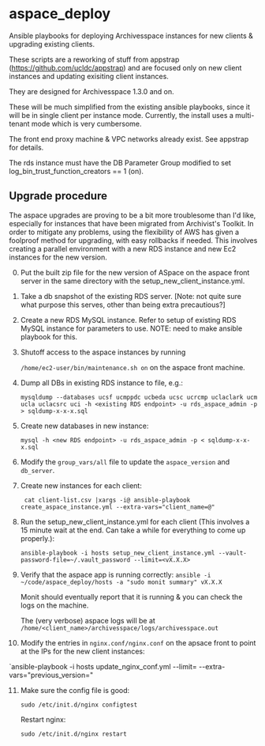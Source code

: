 # aspace_deploy
Ansible playbooks for deploying Archivesspace instances for new clients &amp; upgrading existing clients.

These scripts are a reworking of stuff from appstrap (https://github.com/ucldc/appstrap) and are focused only on new client instances and updating exisiting client instances.

They are designed for Archivesspace 1.3.0 and on.

These will be much simplified from the existing ansible playbooks, since it will be in single client per instance mode. Currently, the install uses a multi-tenant mode which is very cumbersome.

The front end proxy machine & VPC networks already exist. See appstrap for details.

The rds instance must have the DB Parameter Group modified to set log_bin_trust_function_creators == 1 (on).

## Upgrade procedure

The aspace upgrades are proving to be a bit more troublesome than I'd like,
especially for instances that have been migrated from Archivist's Toolkit. In
order to mitigate any problems, using the flexibility of AWS has given a
foolproof method for upgrading, with easy rollbacks if needed.
This involves creating a parallel environment with a new RDS instance and new
Ec2 instances for the new version.

0. Put the built zip file for the new version of ASpace on the aspace front server in the
   same directory with the setup_new_client_instance.yml.
   
1. Take a db snapshot of the existing RDS server. [Note: not quite sure what purpose this serves, other than being extra precautious?]

2. Create a new RDS MySQL instance. Refer to setup of existing RDS MySQL instance for parameters to use. NOTE: need to make ansible playbook for this. 

3. Shutoff access to the aspace instances by running

   `/home/ec2-user/bin/maintenance.sh on` on the aspace front machine.
   
4. Dump all DBs in existing RDS instance to file, e.g.:

   `mysqldump --databases ucsf ucmppdc ucbeda ucsc ucrcmp uclaclark ucm ucla uclacsrc uci -h <existing RDS endpoint> -u rds_aspace_admin -p > sqldump-x-x-x.sql`
   
5. Create new databases in new instance:

   `mysql -h <new RDS endpoint> -u rds_aspace_admin -p < sqldump-x-x-x.sql`
   
6.  Modify the `group_vars/all` file to update the `aspace_version` and `db_server`.

7. Create new instances for each client:

   ` cat client-list.csv |xargs -i@ ansible-playbook create_aspace_instance.yml --extra-vars="client_name=@"`
   
8. Run the setup_new_client_instance.yml for each client (This involves a 15 minute wait at the end. Can take a while for everything to come up properly.):

   `ansible-playbook -i hosts setup_new_client_instance.yml --vault-password-file=~/.vault_password --limit=<vX.X.X>`
   
9. Verify that the aspace app is running correctly: `ansible -i ~/code/aspace_deploy/hosts -a "sudo monit summary" vX.X.X`

   Monit should eventually report that it is running & you can check the logs on the machine. 
   
   The (very verbose) aspace logs will be at `/home/<client_name>/archivesspace/logs/archivesspace.out`
   
10. Modify the entries in `nginx.conf/nginx.conf` on the apsace front to point at the IPs for the new client instances:

   `ansible-playbook -i hosts update_nginx_conf.yml --limit=<old-version> --extra-vars="previous_version=<new-version>"

11. Make sure the config file is good:
    
    `sudo /etc/init.d/nginx configtest`
    
    Restart nginx:
    
    `sudo /etc/init.d/nginx restart`
